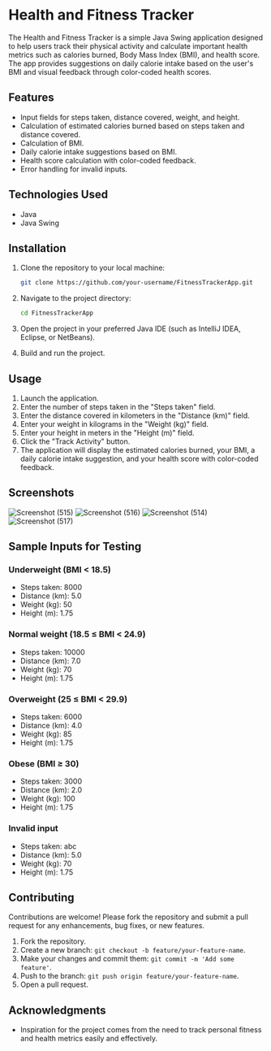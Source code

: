 # Health and Fitness Tracker

The Health and Fitness Tracker is a simple Java Swing application designed to help users track their physical activity and calculate important health metrics such as calories burned, Body Mass Index (BMI), and health score. The app provides suggestions on daily calorie intake based on the user's BMI and visual feedback through color-coded health scores.

## Features

- Input fields for steps taken, distance covered, weight, and height.
- Calculation of estimated calories burned based on steps taken and distance covered.
- Calculation of BMI.
- Daily calorie intake suggestions based on BMI.
- Health score calculation with color-coded feedback.
- Error handling for invalid inputs.

## Technologies Used

- Java
- Java Swing

## Installation

1. Clone the repository to your local machine:
    ```bash
    git clone https://github.com/your-username/FitnessTrackerApp.git
    ```

2. Navigate to the project directory:
    ```bash
    cd FitnessTrackerApp
    ```

3. Open the project in your preferred Java IDE (such as IntelliJ IDEA, Eclipse, or NetBeans).

4. Build and run the project.

## Usage

1. Launch the application.
2. Enter the number of steps taken in the "Steps taken" field.
3. Enter the distance covered in kilometers in the "Distance (km)" field.
4. Enter your weight in kilograms in the "Weight (kg)" field.
5. Enter your height in meters in the "Height (m)" field.
6. Click the "Track Activity" button.
7. The application will display the estimated calories burned, your BMI, a daily calorie intake suggestion, and your health score with color-coded feedback.

## Screenshots

![Screenshot (515)](https://github.com/Abishree-senthilnathan/FitnessTrackerApp/assets/160491315/fec4de3e-8b5a-4996-80d7-22e2f6e70421)
![Screenshot (516)](https://github.com/Abishree-senthilnathan/FitnessTrackerApp/assets/160491315/6c1340c6-4303-4113-9a66-4eca3526193e)
![Screenshot (514)](https://github.com/Abishree-senthilnathan/FitnessTrackerApp/assets/160491315/10eee2b1-10b4-455a-89ad-cc9f8b77838f)
![Screenshot (517)](https://github.com/Abishree-senthilnathan/FitnessTrackerApp/assets/160491315/50ee3ce3-b2de-4757-8b2b-00a4833b6c53)


## Sample Inputs for Testing

### Underweight (BMI < 18.5)
- Steps taken: 8000
- Distance (km): 5.0
- Weight (kg): 50
- Height (m): 1.75

### Normal weight (18.5 ≤ BMI < 24.9)
- Steps taken: 10000
- Distance (km): 7.0
- Weight (kg): 70
- Height (m): 1.75

### Overweight (25 ≤ BMI < 29.9)
- Steps taken: 6000
- Distance (km): 4.0
- Weight (kg): 85
- Height (m): 1.75

### Obese (BMI ≥ 30)
- Steps taken: 3000
- Distance (km): 2.0
- Weight (kg): 100
- Height (m): 1.75

### Invalid input
- Steps taken: abc
- Distance (km): 5.0
- Weight (kg): 70
- Height (m): 1.75

## Contributing

Contributions are welcome! Please fork the repository and submit a pull request for any enhancements, bug fixes, or new features.

1. Fork the repository.
2. Create a new branch: `git checkout -b feature/your-feature-name`.
3. Make your changes and commit them: `git commit -m 'Add some feature'`.
4. Push to the branch: `git push origin feature/your-feature-name`.
5. Open a pull request.

## Acknowledgments

- Inspiration for the project comes from the need to track personal fitness and health metrics easily and effectively.

